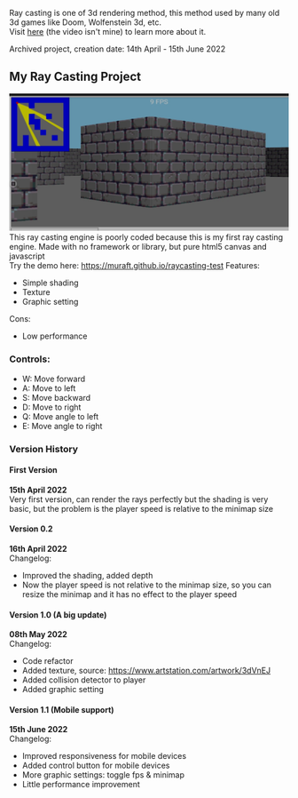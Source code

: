 Ray casting is one of 3d rendering method, this method used by many old 3d games like Doom, Wolfenstein 3d, etc.\
Visit [here](https://youtu.be/g8p7nAbDz6Y) (the video isn't mine) to learn more about it.

Archived project, creation date: 14th April - 15th June 2022

## My Ray Casting Project 
![screenshoot](screenshoot.jpg)
This ray casting engine is poorly coded because this is my first ray casting engine. Made with no framework or library, but pure html5 canvas and javascript\
Try the demo here: https://muraft.github.io/raycasting-test
Features:
- Simple shading
- Texture
- Graphic setting

Cons:
- Low performance

### Controls:
- W: Move forward
- A: Move to left
- S: Move backward
- D: Move to right
- Q: Move angle to left
- E: Move angle to right

### Version History

#### First Version
**15th April 2022**\
Very first version, can render the rays perfectly but the shading is very basic, but the problem is the player speed is relative to the minimap size

#### Version 0.2
**16th April 2022**\
Changelog:
- Improved the shading, added depth
- Now the player speed is not relative to the minimap size, so you can resize the minimap and it has no effect to the player speed

#### Version 1.0 (A big update)
**08th May 2022**\
Changelog:
- Code refactor
- Added texture, source: https://www.artstation.com/artwork/3dVnEJ
- Added collision detector to player
- Added graphic setting

#### Version 1.1 (Mobile support)
**15th June 2022**\
Changelog:
- Improved responsiveness for mobile devices
- Added control button for mobile devices
- More graphic settings: toggle fps & minimap
- Little performance improvement
